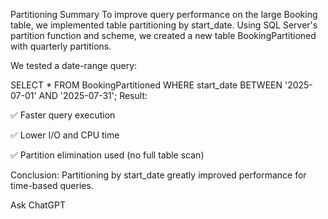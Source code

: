  Partitioning Summary
To improve query performance on the large Booking table, we implemented table partitioning by start_date. Using SQL Server's partition function and scheme, we created a new table BookingPartitioned with quarterly partitions.

We tested a date-range query:

SELECT * FROM BookingPartitioned
WHERE start_date BETWEEN '2025-07-01' AND '2025-07-31';
Result:

✅ Faster query execution

✅ Lower I/O and CPU time

✅ Partition elimination used (no full table scan)

Conclusion: Partitioning by start_date greatly improved performance for time-based queries.









Ask ChatGPT
